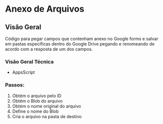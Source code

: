 # Anexo de Arquivos

## Visão Geral
Código para pegar campos que contenham anexo no Google forms e salvar em pastas específicas dentro do Google Drive pegando e renomeando de acordo com a resposta de um dos campos.

### Visão Geral Técnica
- AppsScript

### Passos:
1. Obtém o arquivo pelo ID
2. Obtém o Blob do arquivo
3. Obtém o nome original do arquivo
4. Define o nome do Blob
5. Cria o arquivo na pasta de destino
